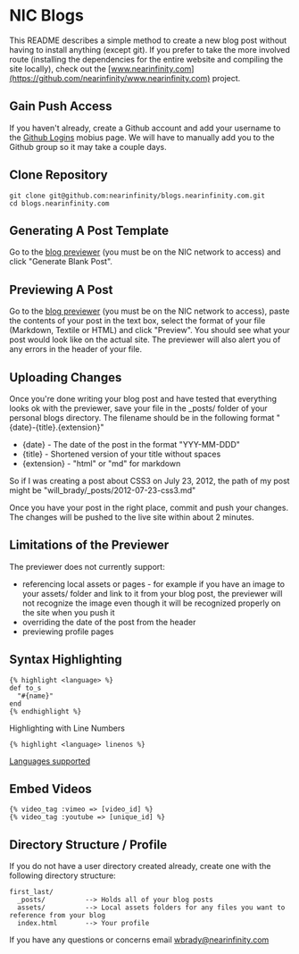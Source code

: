 NIC Blogs
===========

This README describes a simple method to create a new blog post without having to install anything (except git). If you prefer to take the more involved route (installing the dependencies for the entire website and compiling the site locally), check out the [www.nearinfinity.com](https://github.com/nearinfinity/www.nearinfinity.com) project.

Gain Push Access
----------------

If you haven't already, create a Github account and add your username to the [Github Logins](https://mobius.nearinfinity.com/display/RD/Github+Logins) mobius page. We will have to manually add you to the Github group so it may take a couple days.

Clone Repository
----------------

```
git clone git@github.com:nearinfinity/blogs.nearinfinity.com.git
cd blogs.nearinfinity.com
```

Generating A Post Template
--------------------------

Go to the [blog previewer](http://nic-util02.nearinfinity.com/blog-previewer) (you must be on the NIC network to access) and click "Generate Blank Post".

Previewing A Post
----------------

Go to the [blog previewer](http://nic-util02.nearinfinity.com/blog-previewer) (you must be on the NIC network to access), paste the contents of your post in the text box, select the format of your file (Markdown, Textile or HTML) and click "Preview". You should see what your post would look like on the actual site. The previewer will also alert you of any errors in the header of your file.

Uploading Changes
-----------------

Once you're done writing your blog post and have tested that everything looks ok with the previewer, save your file in the _posts/ folder of your personal blogs directory.
The filename should be in the following format "{date}-{title}.{extension}"
+ {date} - The date of the post in the format "YYY-MM-DDD"
+ {title} - Shortened version of your title without spaces
+ {extension} - "html" or "md" for markdown

So if I was creating a post about CSS3 on July 23, 2012, the path of my post might be "will_brady/_posts/2012-07-23-css3.md"

Once you have your post in the right place, commit and push your changes. The changes will be pushed to the live site within about 2 minutes.

Limitations of the Previewer
----------------------------

The previewer does not currently support:
+ referencing local assets or pages - for example if you have an image to your assets/ folder and link to it from your blog post, the previewer will not recognize the image even though it will be recognized properly on the site when you push it
+ overriding the date of the post from the header
+ previewing profile pages

Syntax Highlighting
-------------------

    {% highlight <language> %}
    def to_s
      "#{name}"
    end
    {% endhighlight %}

Highlighting with Line Numbers

    {% highlight <language> linenos %}

[Languages supported](http://pygments.org/docs/lexers/)

Embed Videos
------------

    {% video_tag :vimeo => [video_id] %}
    {% video_tag :youtube => [unique_id] %}
    
Directory Structure / Profile
-----------------------------

If you do not have a user directory created already, create one with the following directory structure:

    first_last/
      _posts/          --> Holds all of your blog posts
      assets/          --> Local assets folders for any files you want to reference from your blog
      index.html       --> Your profile

If you have any questions or concerns email wbrady@nearinfinity.com
